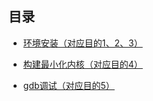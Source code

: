 ## 目录

* [环境安装（对应目的1、2、3）](./environment/)

* [构建最小化内核（对应目的4）](./bm_exe/)

* [gdb调试（对应目的5）](./bm_exe/)